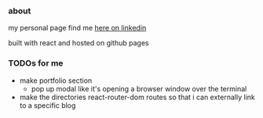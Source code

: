 ### about

my personal page
find me [here on linkedin](linkedin.com/in/jd2rogers2)

built with react and hosted on github pages


### TODOs for me
- make portfolio section
    - pop up modal like it's opening a browser window over the terminal
- make the directories react-router-dom routes so that i can externally link to a specific blog
